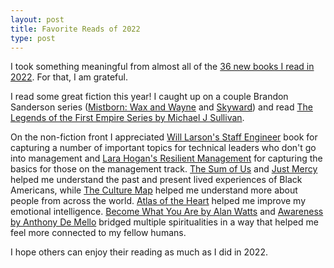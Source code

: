 ```yaml
---
layout: post
title: Favorite Reads of 2022
type: post
---
```


I took something meaningful from almost all of the [36 new books I read in 2022](https://www.goodreads.com/user_challenges/33562347). For that, I am grateful.

I read some great fiction this year! I caught up on a couple Brandon Sanderson series ([Mistborn: Wax and Wayne](https://www.goodreads.com/series/123082-mistborn-wax-wayne) and [Skyward](https://www.goodreads.com/series/247635-skyward)) and read [The Legends of the First Empire Series by Michael J Sullivan](https://www.goodreads.com/series/135626-the-legends-of-the-first-empire).

On the non-fiction front I appreciated [Will Larson's Staff Engineer](https://www.goodreads.com/book/show/56481725-staff-engineer) book for capturing a number of important topics for technical leaders who don't go into management and [Lara Hogan's Resilient Management](https://www.goodreads.com/book/show/45767533-resilient-management) for capturing the basics for those on the management track. [The Sum of Us](https://www.goodreads.com/book/show/53231851-the-sum-of-us) and [Just Mercy](https://www.goodreads.com/book/show/20342617-just-mercy) helped me understand the past and present lived experiences of Black Americans, while [The Culture Map](https://www.goodreads.com/book/show/22085568-the-culture-map) helped me understand more about people from across the world. [Atlas of the Heart](https://www.goodreads.com/book/show/58330567-atlas-of-the-heart) helped me improve my emotional intelligence. [Become What You Are by Alan Watts](https://www.goodreads.com/book/show/22885236-become-what-you-are) and [Awareness by Anthony De Mello](https://www.goodreads.com/book/show/94318.Awareness) bridged multiple spiritualities in a way that helped me feel more connected to my fellow humans.

I hope others can enjoy their reading as much as I did in 2022.
